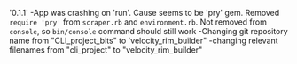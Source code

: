 '0.1.1'
-App was crashing on 'run'. Cause seems to be 'pry' gem. Removed `require 'pry'` from `scraper.rb` and `environment.rb`. Not removed from `console`, so `bin/console` command should still work
-Changing git repository name from "CLI_project_bits" to 'velocity_rim_builder"
-changing relevant filenames from "cli_project" to "velocity_rim_builder"
